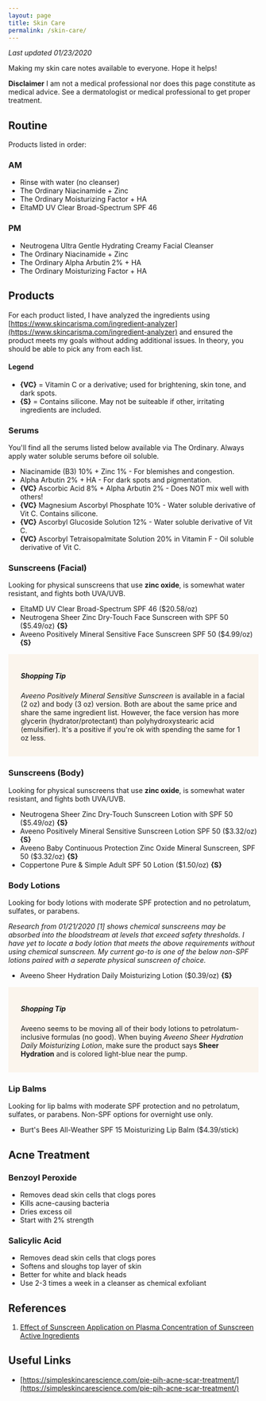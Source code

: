 ```yaml
---
layout: page
title: Skin Care
permalink: /skin-care/
---
```


*Last updated 01/23/2020*

Making my skin care notes available to everyone. Hope it helps!

**Disclaimer** I am not a medical professional nor does this page constitute as medical advice. See a dermatologist or medical professional to get proper treatment.

## Routine

Products listed in order:

### AM
- Rinse with water (no cleanser)
- The Ordinary Niacinamide + Zinc
- The Ordinary Moisturizing Factor + HA
- EltaMD UV Clear Broad-Spectrum SPF 46

### PM
- Neutrogena Ultra Gentle Hydrating Creamy Facial Cleanser
- The Ordinary Niacinamide + Zinc
- The Ordinary Alpha Arbutin 2% + HA
- The Ordinary Moisturizing Factor + HA

## Products

For each product listed, I have analyzed the ingredients using [https://www.skincarisma.com/ingredient-analyzer](https://www.skincarisma.com/ingredient-analyzer) and ensured the product meets my goals without adding additional issues. In theory, you should be able to pick any from each list. 

#### Legend
- **{VC}** = Vitamin C or a derivative; used for brightening, skin tone, and dark spots.
- **{S}** = Contains silicone. May not be suiteable if other, irritating ingredients are included.

### Serums

You'll find all the serums listed below available via The Ordinary. Always apply water soluble serums before oil soluble.

- Niacinamide (B3) 10% + Zinc 1% - For blemishes and congestion.
- Alpha Arbutin 2% + HA - For dark spots and pigmentation.
- **{VC}** Ascorbic Acid 8% + Alpha Arbutin 2% - Does NOT mix well with others!
- **{VC}** Magnesium Ascorbyl Phosphate 10% - Water soluble derivative of Vit C. Contains silicone.
- **{VC}** Ascorbyl Glucoside Solution 12% - Water soluble derivative of Vit C.
- **{VC}** Ascorbyl Tetraisopalmitate Solution 20% in Vitamin F - Oil soluble derivative of Vit C. 

### Sunscreens (Facial)
Looking for physical sunscreens that use **zinc oxide**, is somewhat water resistant, and fights both UVA/UVB.

- EltaMD UV Clear Broad-Spectrum SPF 46 ($20.58/oz)
- Neutrogena Sheer Zinc Dry-Touch Face Sunscreen with SPF 50 ($5.49/oz) **{S}**
- Aveeno Positively Mineral Sensitive Face Sunscreen SPF 50 ($4.99/oz) **{S}**

<div style="background:#fbf5ed;padding:15px 25px;margin:15px 0;">
    <h5 style="font-weight:700;">Shopping Tip</h5>
    <p><i>Aveeno Positively Mineral Sensitive Sunscreen</i> is available in a facial (2 oz) and body (3 oz) version. Both are about the same price and share the same ingredient list. However, the face version has more glycerin (hydrator/protectant) than polyhydroxystearic acid (emulsifier). It's a positive if you're ok with spending the same for 1 oz less.</p>
</div>

### Sunscreens (Body)
Looking for physical sunscreens that use **zinc oxide**, is somewhat water resistant, and fights both UVA/UVB.

- Neutrogena Sheer Zinc Dry-Touch Sunscreen Lotion with SPF 50 ($5.49/oz) **{S}**
- Aveeno Positively Mineral Sensitive Sunscreen Lotion SPF 50 ($3.32/oz) **{S}**
- Aveeno Baby Continuous Protection Zinc Oxide Mineral Sunscreen, SPF 50 ($3.32/oz) **{S}**
- Coppertone Pure & Simple Adult SPF 50 Lotion ($1.50/oz) **{S}**

### Body Lotions
Looking for body lotions with moderate SPF protection and no petrolatum, sulfates, or parabens.

*Research from 01/21/2020 [1] shows chemical sunscreens may be absorbed into the bloodstream at levels that exceed safety thresholds. I have yet to locate a body lotion that meets the above requirements without using chemical sunscreen. My current go-to is one of the below non-SPF lotions paired with a seperate physical sunscreen of choice.*

- Aveeno Sheer Hydration Daily Moisturizing Lotion ($0.39/oz) **{S}**

<div style="background:#fbf5ed;padding:15px 25px;margin:15px 0;">
    <h5 style="font-weight:700;">Shopping Tip</h5>
    <p>Aveeno seems to be moving all of their body lotions to petrolatum-inclusive formulas (no good). When buying <i>Aveeno Sheer Hydration Daily Moisturizing Lotion</i>, make sure the product says <strong>Sheer Hydration</strong> and is colored light-blue near the pump.</p>
</div>

### Lip Balms
Looking for lip balms with moderate SPF protection and no petrolatum, sulfates, or parabens. Non-SPF options for overnight use only.

- Burt's Bees All-Weather SPF 15 Moisturizing Lip Balm ($4.39/stick)

## Acne Treatment

### Benzoyl Peroxide
- Removes dead skin cells that clogs pores 
- Kills acne-causing bacteria
- Dries excess oil
- Start with 2% strength

### Salicylic Acid
- Removes dead skin cells that clogs pores
- Softens and sloughs top layer of skin 
- Better for white and black heads
- Use 2-3 times a week in a cleanser as chemical exfoliant

## References

1. [Effect of Sunscreen Application on Plasma Concentration of Sunscreen Active Ingredients](https://jamanetwork.com/journals/jama/fullarticle/2759002)

## Useful Links

- [https://simpleskincarescience.com/pie-pih-acne-scar-treatment/](https://simpleskincarescience.com/pie-pih-acne-scar-treatment/)